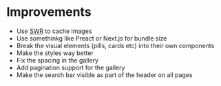 # Improvements

- Use [SWR](https://swr.vercel.app/) to cache images
- Use somethinkg like Preact or Next.js for bundle size
- Break the visual elements (pills, cards etc) into their own components
- Make the styles way better
- Fix the spacing in the gallery
- Add pagination support for the gallery
- Make the search bar visible as part of the header on all pages
